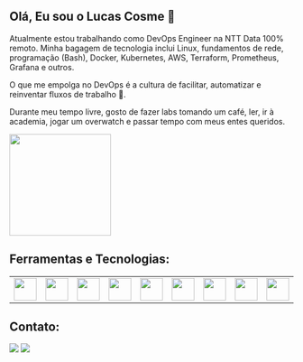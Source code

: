 ## Olá, Eu sou o Lucas Cosme 👋
Atualmente estou trabalhando como DevOps Engineer na NTT Data 100% remoto. Minha bagagem de tecnologia inclui Linux, fundamentos de rede, programação (Bash), Docker, Kubernetes, AWS, Terraform, Prometheus, Grafana e outros.

O que me empolga no DevOps é a cultura de facilitar, automatizar e reinventar fluxos de trabalho 🧡.

Durante meu tempo livre, gosto de fazer labs tomando um café, ler, ir à academia, jogar um overwatch e passar tempo com meus entes queridos.
<div>
<img loading="lazy" height="180em" src="https://github-readme-stats.vercel.app/api?username=lucascosm3&show_icons=true"/>
</div>

## Ferramentas e Tecnologias:

<table>
  <tr>
    <td><img src="https://cdn.jsdelivr.net/gh/devicons/devicon/icons/linux/linux-original.svg" width="40" height="40"/></td>
    <td><img src="https://cdn.jsdelivr.net/gh/devicons/devicon/icons/docker/docker-original-wordmark.svg" width="40" height="40"/></td>
    <td><img src="https://cdn.jsdelivr.net/gh/devicons/devicon/icons/kubernetes/kubernetes-plain-wordmark.svg" width="40" height="40"/></td>
    <td><img src="https://cdn.jsdelivr.net/gh/devicons/devicon/icons/bash/bash-original.svg" width="40" height="40"/></td>
    <td><img src="https://cdn.jsdelivr.net/gh/devicons/devicon/icons/git/git-original-wordmark.svg" width="40" height="40"/></td>
    <td><img src="https://cdn.jsdelivr.net/gh/devicons/devicon/icons/gitlab/gitlab-original-wordmark.svg" width="40" height="40"/></td>
    <td><img src="https://cdn.jsdelivr.net/gh/devicons/devicon/icons/amazonwebservices/amazonwebservices-original-wordmark.svg" width="40" height="40"/></td>
    <td><img src="https://cdn.jsdelivr.net/gh/devicons/devicon/icons/azure/azure-original-wordmark.svg" width="40" height="40"/></td>
    <td><img src="https://cdn.jsdelivr.net/gh/devicons/devicon/icons/terraform/terraform-original-wordmark.svg" width="40" height="40"/></td>
    <td><img src="https://cdn.jsdelivr.net/gh/devicons/devicon/icons/prometheus/prometheus-original-wordmark.svg" width="40" height="40"/></td>
    <td><img src="https://cdn.jsdelivr.net/gh/devicons/devicon/icons/grafana/grafana-original-wordmark.svg" width="40" height="40"/></td>
    <td><img src="https://cdn.jsdelivr.net/gh/devicons/devicon/icons/argocd/argocd-original-wordmark.svg" width="40" height="40"/></td>
  </tr>
</table>

## Contato:
<div>
<a href="https://www.linkedin.com/in/lucas-cosme-7413a2196" target="_blank"><img loading="lazy" src="https://img.shields.io/badge/-LinkedIn-%230077B5?style=for-the-badge&logo=linkedin&logoColor=white" target="_blank"></a>
<a href = "mailto:lcds1944@gmail.com"><img loading="lazy" src="https://img.shields.io/badge/Gmail-D14836?style=for-the-badge&logo=gmail&logoColor=white" target="_blank"></a>  
</div>
